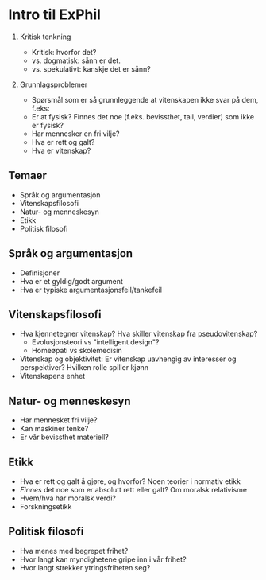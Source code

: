# Intro til ExPhil

1. Kritisk tenkning

    - Kritisk: hvorfor det?
    - vs. dogmatisk: sånn er det.
    - vs. spekulativt: kanskje det er sånn?

2. Grunnlagsproblemer
    - Spørsmål som er så grunnleggende at vitenskapen ikke svar på dem, f.eks:
    - Er at fysisk? Finnes det noe (f.eks. bevissthet, tall, verdier) som ikke er fysisk?
    - Har mennesker en fri vilje?
    - Hva er rett og galt?
    - Hva er vitenskap?

## Temaer

-   Språk og argumentasjon
-   Vitenskapsfilosofi
-   Natur- og menneskesyn
-   Etikk
-   Politisk filosofi

## Språk og argumentasjon

-   Definisjoner
-   Hva er et gyldig/godt argument
-   Hva er typiske argumentasjonsfeil/tankefeil

## Vitenskapsfilosofi

-   Hva kjennetegner vitenskap? Hva skiller vitenskap fra pseudovitenskap?
    -   Evolusjonsteori vs "intelligent design"?
    -   Homeøpati vs skolemedisin
-   Vitenskap og objektivitet: Er vitenskap uavhengig av interesser og perspektiver?
    Hvilken rolle spiller kjønn
-   Vitenskapens enhet

## Natur- og menneskesyn

-   Har mennesket fri vilje?
-   Kan maskiner tenke?
-   Er vår bevissthet materiell?

## Etikk

-   Hva er rett og galt å gjøre, og hvorfor? Noen teorier i normativ etikk
-   _Finnes_ det noe som er absolutt rett eller galt? Om moralsk relativisme
-   Hvem/hva har moralsk verdi?
-   Forskningsetikk

## Politisk filosofi

-   Hva menes med begrepet frihet?
-   Hvor langt kan myndighetene gripe inn i vår frihet?
-   Hvor langt strekker ytringsfriheten seg?
